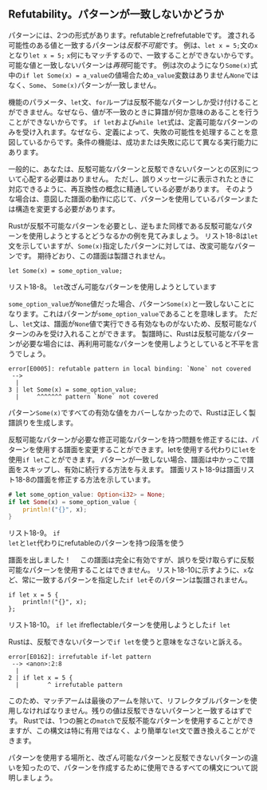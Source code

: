 ## Refutability。パターンが一致しないかどうか

パターンには、2つの形式があります。refutableとrefrefutableです。
渡される可能性のある値と一致するパターンは*反駁不可能*です。
例は、`let x = 5;`文の`x`となり`let x = 5;`
`x`何にもマッチするので、一致することができないからです。
可能な値と一致しないパターンは*再現*可能です。
例は次のようになり`Some(x)`式中の`if let Some(x) = a_value`の値場合ため`a_value`変数はありません`None`ではなく、`Some`、 `Some(x)`パターンが一致しません。

機能のパラメータ、`let`文、`for`ループは反駁不能なパターンしか受け付けることができません。なぜなら、値が不一致のときに算譜が何か意味のあることを行うことができないからです。
`if let`および`while let`式は、定義可能なパターンのみを受け入れます。なぜなら、定義によって、失敗の可能性を処理することを意図しているからです。条件の機能は、成功または失敗に応じて異なる実行能力にあります。

一般的に、あなたは、反駁可能なパターンと反駁できないパターンとの区別について心配する必要はありません。
ただし、誤りメッセージに表示されたときに対応できるように、再互換性の概念に精通している必要があります。
そのような場合は、意図した譜面の動作に応じて、パターンを使用しているパターンまたは構造を変更する必要があります。

Rustが反駁不可能なパターンを必要とし、逆もまた同様である反駁可能なパターンを使用しようとするとどうなるかの例を見てみましょう。
リスト18-8は`let`文を示していますが、`Some(x)`指定したパターンに対しては、改変可能なパターンです。
期待どおり、この譜面は製譜されません。

```rust,ignore
let Some(x) = some_option_value;
```

<span class="caption">リスト18-8。 <code>let</code>改ざん可能なパターンを使用しようとしています</span>

`some_option_value`が`None`値だった場合、パターン`Some(x)`と一致しないことになります。これはパターンが`some_option_value`であることを意味します。
ただし、`let`文は、譜面が`None`値で実行できる有効なものがないため、反駁可能なパターンのみを受け入れることができます。
製譜時に、Rustは反駁可能なパターンが必要な場合には、再利用可能なパターンを使用しようとしていると不平を言うでしょう。

```text
error[E0005]: refutable pattern in local binding: `None` not covered
 -->
  |
3 | let Some(x) = some_option_value;
  |     ^^^^^^^ pattern `None` not covered
```

パターン`Some(x)`ですべての有効な値をカバーしなかったので、Rustは正しく製譜誤りを生成します。

反駁可能なパターンが必要な修正可能なパターンを持つ問題を修正するには、パターンを使用する譜面を変更することができます。letを使用する代わりに`let`を使用`if let`ことができます。
パターンが一致しない場合、譜面は中かっこで譜面をスキップし、有効に続行する方法を与えます。
譜面リスト18-9は譜面リスト18-8の譜面を修正する方法を示しています。

```rust
# let some_option_value: Option<i32> = None;
if let Some(x) = some_option_value {
    println!("{}", x);
}
```

<span class="caption">リスト18-9。 <code>if let</code>と<code>let</code>代わりにrefutableのパターンを持つ段落を使う</span>

譜面を出しました！　
この譜面は完全に有効ですが、誤りを受け取らずに反駁可能なパターンを使用することはできません。
リスト18-10に示すように、`x`など、常に一致するパターンを指定した`if let`そのパターンは製譜されません。

```rust,ignore
if let x = 5 {
    println!("{}", x);
};
```

<span class="caption">リスト18-10。 <code>if let</code> ifreflectableパターンを使用しようとした<code>if let</code></span>

Rustは、反駁できないパターンで`if let`を使うと意味をなさないと訴える。

```text
error[E0162]: irrefutable if-let pattern
 --> <anon>:2:8
  |
2 | if let x = 5 {
  |        ^ irrefutable pattern
```

このため、マッチアームは最後のアームを除いて、リフレクタブルパターンを使用しなければなりません。残りの値は反駁できないパターンと一致するはずです。
Rustでは、1つの腕との`match`で反駁不能なパターンを使用することができますが、この構文は特に有用ではなく、より簡単な`let`文で置き換えることができます。

パターンを使用する場所と、改ざん可能なパターンと反駁できないパターンの違いを知ったので、パターンを作成するために使用できるすべての構文について説明しましょう。
